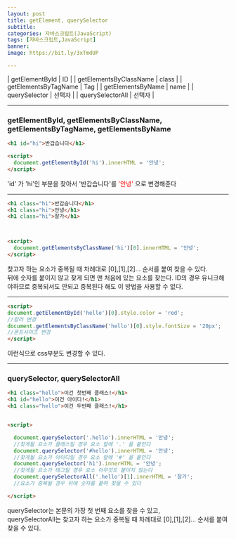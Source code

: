 ```yaml
---
layout: post
title: getElement, querySelector
subtitle: 
categories: 자바스크립트(JavaScript)
tags: [자바스크립트,JavaScript]
banner:
image: https://bit.ly/3xTmdUP

---
```

| getElementById | ID |
| getElementsByClassName | class |
| getElementsByTagName | Tag |
| getElementsByName | name |
| querySelector | 선택자 |
| querySelectorAll | 선택자 |

***

### getElementById, getElementsByClassName, getElementsByTagName, getElementsByName

~~~html
<h1 id="hi">반갑습니다</h1>

<script>
  document.getElementById('hi').innerHTML = '안녕';
</script> 
~~~

'id' 가 'hi'인 부분을 찾아서 '반갑습니다'를 <span style="color:red">'안녕'</span> 으로 변경해준다

***

~~~html
<h1 class="hi">반갑습니다</h1>
<h1 class="hi">안녕</h1>
<h1 class="hi">잘가</h1>



<script>
  document.getElementsByClassName('hi')[0].innerHTML = '안녕';
</script> 
~~~

찾고자 하는 요소가 중복될 때 차례대로 [0],[1],[2]... 순서를 붙여 찾을 수 있다.  
뒤에 숫자를 붙이지 않고 찾게 되면 맨 처음에 있는 요소를 찾는다. 
ID의 경우 유니크해야하므로 중복되서도 안되고 중복된다 해도 이 방법을 사용할 수 없다.

***

~~~html
<script>
document.getElementById('hello')[0].style.color = 'red'; 
//칼라 변경
document.getElementsByClassName('hello')[0].style.fontSize = '20px';
//폰트사이즈 변경
</script>
~~~

이런식으로 css부분도 변경할 수 있다.

***

### querySelector, querySelectorAll

~~~html
<h1 class="hello">이건 첫번째 클래스!</h1>
<h1 id="hello">이건 아이디!</h1>
<h1 class="hello">이건 두번째 클래스!</h1>


<script>

  document.querySelector('.hello').innerHTML = '안녕';
  //찾게될 요소가 클래스일 경우 요소 앞에 '.' 을 붙인다
  document.querySelector('#hello').innerHTML = '안녕';
  //찾게될 요소가 아이디일 경우 요소 앞에 '#' 을 붙인다
  document.querySelector('h1').innerHTML = '안녕';
  //찾게될 요소가 태그일 경우 요소 아무것도 붙이지 않는다
  document.querySelectorAll('.hello')[1].innerHTML = '잘가';
  //요소가 중복될 경우 뒤에 숫자를 붙여 찾을 수 있다

</script> 
~~~

querySelector는 본문의 가장 첫 번째 요소를 찾을 수 있고,    
querySelectorAll는 찾고자 하는 요소가 중복될 때 차례대로 [0],[1],[2]... 순서를 붙여 찾을 수 있다.  

